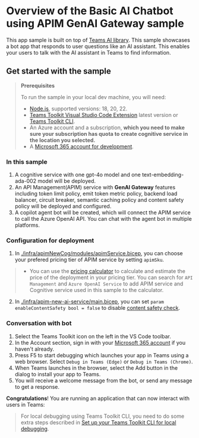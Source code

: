 # Overview of the Basic AI Chatbot using APIM GenAI Gateway sample

This app sample is built on top of [Teams AI library](https://aka.ms/teams-ai-library).
This sample showcases a bot app that responds to user questions like an AI assistant. This enables your users to talk with the AI assistant in Teams to find information.


## Get started with the sample

> **Prerequisites**
>
> To run the sample in your local dev machine, you will need:
>
> - [Node.js](https://nodejs.org/), supported versions: 18, 20, 22.
> - [Teams Toolkit Visual Studio Code Extension](https://aka.ms/teams-toolkit) latest version or [Teams Toolkit CLI](https://aka.ms/teams-toolkit-cli).
> - An Azure account and a subscription, **which you need to make sure your subscription has quota to create cognitive service in the location you selected.**
> - A [Microsoft 365 account for development](https://docs.microsoft.com/microsoftteams/platform/toolkit/accounts).

### In this sample
1. A cognitive service with one gpt-4o model and one text-embedding-ada-002 model will be deployed.
1. An API Management(APIM) service with **GenAI Gateway** features including token limit policy, emit token metric policy, backend load balancer, circuit breaker, semantic caching policy and content safety policy will be deployed and configured.
1. A copilot agent bot will be created, which will connect the APIM service to call the Azure OpenAI API. You can chat with the agent bot in multiple platforms.

### Configuration for deployment
1. In [./infra/apimNewCog/modules/apimService.bicep](./infra/apimNewCog/modules/apimService.bicep), you can choose your prefered pricing tier of APIM service by setting `apimSku`.
> - You can use the [pricing calculator](https://azure.microsoft.com/en-us/pricing/calculator/) to calculate and estimate the price of the deployment in your pricing tier.
You can search for `API Management` and `Azure OpenAI Service` to add APIM service and Cognitive service used in this sample to the calculator.

2. In [./infra/apim-new-ai-service/main.bicep](./infra/apim-new-ai-service/main.bicep), you can set `param enableContentSafety bool = false` to disable [content safety check](https://learn.microsoft.com/en-us/azure/ai-services/content-safety/overview).

### Conversation with bot
1. Select the Teams Toolkit icon on the left in the VS Code toolbar.
1. In the Account section, sign in with your [Microsoft 365 account](https://docs.microsoft.com/microsoftteams/platform/toolkit/accounts) if you haven't already.
1. Press F5 to start debugging which launches your app in Teams using a web browser. Select `Debug in Teams (Edge)` or `Debug in Teams (Chrome)`.
1. When Teams launches in the browser, select the Add button in the dialog to install your app to Teams.
1. You will receive a welcome message from the bot, or send any message to get a response.

**Congratulations**! You are running an application that can now interact with users in Teams:

> For local debugging using Teams Toolkit CLI, you need to do some extra steps described in [Set up your Teams Toolkit CLI for local debugging](https://aka.ms/teamsfx-cli-debugging).
